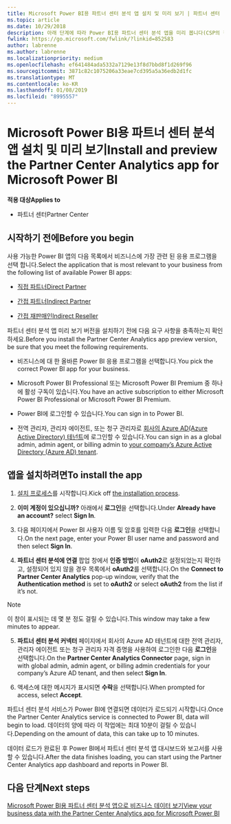 ```yaml
---
title: Microsoft Power BI용 파트너 센터 분석 앱 설치 및 미리 보기 | 파트너 센터
ms.topic: article
ms.date: 10/29/2018
description: 아래 단계에 따라 Power BI용 파트너 센터 분석 앱을 미리 봅니다(CSP의 직접 파트너용).b
fwlink: https://go.microsoft.com/fwlink/?linkid=852583
author: labrenne
ms.author: labrenne
ms.localizationpriority: medium
ms.openlocfilehash: ef641484ada5332a7129e13f8d7bbd8f1d269f96
ms.sourcegitcommit: 3871c82c1075206a33eae7cd395a5a36edb2d1fc
ms.translationtype: MT
ms.contentlocale: ko-KR
ms.lasthandoff: 01/08/2019
ms.locfileid: "8995557"
---
```

# <a name="install-and-preview-the-partner-center-analytics-app-for-microsoft-power-bi"></a><span data-ttu-id="01c63-103">Microsoft Power BI용 파트너 센터 분석 앱 설치 및 미리 보기</span><span class="sxs-lookup"><span data-stu-id="01c63-103">Install and preview the Partner Center Analytics app for Microsoft Power BI</span></span>

**<span data-ttu-id="01c63-104">적용 대상</span><span class="sxs-lookup"><span data-stu-id="01c63-104">Applies to</span></span>**

- <span data-ttu-id="01c63-105">파트너 센터</span><span class="sxs-lookup"><span data-stu-id="01c63-105">Partner Center</span></span>

## <a name="before-you-begin"></a><span data-ttu-id="01c63-106">시작하기 전에</span><span class="sxs-lookup"><span data-stu-id="01c63-106">Before you begin</span></span>

<span data-ttu-id="01c63-107">사용 가능한 Power BI 앱의 다음 목록에서 비즈니스에 가장 관련 된 응용 프로그램을 선택 합니다.</span><span class="sxs-lookup"><span data-stu-id="01c63-107">Select the application that is most relevant to your business from the following list of available Power BI apps:</span></span>
- [<span data-ttu-id="01c63-108">직접 파트너</span><span class="sxs-lookup"><span data-stu-id="01c63-108">Direct Partner</span></span>](https://app.powerbi.com/groups/me/getdata/services/direct-providers-partner-analytics)

- [<span data-ttu-id="01c63-109">간접 파트너</span><span class="sxs-lookup"><span data-stu-id="01c63-109">Indirect Partner</span></span>](https://app.powerbi.com/groups/me/getdata/services/indirect-providers-partner-analytics)

- [<span data-ttu-id="01c63-110">간접 재판매인</span><span class="sxs-lookup"><span data-stu-id="01c63-110">Indirect Reseller</span></span>](https://app.powerbi.com/groups/me/getdata/services/indirect-seller-partner-analytics)

<span data-ttu-id="01c63-111">파트너 센터 분석 앱 미리 보기 버전을 설치하기 전에 다음 요구 사항을 충족하는지 확인하세요.</span><span class="sxs-lookup"><span data-stu-id="01c63-111">Before you install the Partner Center Analytics app preview version, be sure that you meet the following requirements.</span></span>

- <span data-ttu-id="01c63-112">비즈니스에 대 한 올바른 Power BI 응용 프로그램을 선택합니다.</span><span class="sxs-lookup"><span data-stu-id="01c63-112">You pick the correct Power BI app for your business.</span></span>

- <span data-ttu-id="01c63-113">Microsoft Power BI Professional 또는 Microsoft Power BI Premium 중 하나에 활성 구독이 있습니다.</span><span class="sxs-lookup"><span data-stu-id="01c63-113">You have an active subscription to either Microsoft Power BI Professional or Microsoft Power BI Premium.</span></span>

- <span data-ttu-id="01c63-114">Power BI에 로그인할 수 있습니다.</span><span class="sxs-lookup"><span data-stu-id="01c63-114">You can sign in to Power BI.</span></span>

- <span data-ttu-id="01c63-115">전역 관리자, 관리자 에이전트, 또는 청구 관리자로 [회사의 Azure AD(Azure Active Directory) 테넌트](azure-active-directory-tenants-and-partner-center.md)에 로그인할 수 있습니다.</span><span class="sxs-lookup"><span data-stu-id="01c63-115">You can sign in as a global admin, admin agent, or billing admin to [your company’s Azure Active Directory (Azure AD) tenant](azure-active-directory-tenants-and-partner-center.md).</span></span>

## <a name="to-install-the-app"></a><span data-ttu-id="01c63-116">앱을 설치하려면</span><span class="sxs-lookup"><span data-stu-id="01c63-116">To install the app</span></span>

1. <span data-ttu-id="01c63-117">[설치 프로세스](https://app.powerbi.com/getdata/services/partneranalytics?cpcode=PartnerCenterAnalytics&getDataForceConnect=true&alwaysPromptForContentProviderCreds=true)를 시작합니다.</span><span class="sxs-lookup"><span data-stu-id="01c63-117">Kick off [the installation process](https://app.powerbi.com/getdata/services/partneranalytics?cpcode=PartnerCenterAnalytics&getDataForceConnect=true&alwaysPromptForContentProviderCreds=true).</span></span>

2. <span data-ttu-id="01c63-118">**이미 계정이 있으십니까?** 아래에서 **로그인**을 선택합니다.</span><span class="sxs-lookup"><span data-stu-id="01c63-118">Under **Already have an account?** select **Sign In**.</span></span> 

3. <span data-ttu-id="01c63-119">다음 페이지에서 Power BI 사용자 이름 및 암호를 입력한 다음 **로그인**을 선택합니다.</span><span class="sxs-lookup"><span data-stu-id="01c63-119">On the next page, enter your Power BI user name and password and then select **Sign In**.</span></span> 

4. <span data-ttu-id="01c63-120">**파트너 센터 분석에 연결** 팝업 창에서 **인증 방법**이 **oAuth2**로 설정되었는지 확인하고, 설정되어 있지 않을 경우 목록에서 **oAuth2**를 선택합니다.</span><span class="sxs-lookup"><span data-stu-id="01c63-120">On the **Connect to Partner Center Analytics** pop-up window, verify that the **Authentication method** is set to **oAuth2** or select **oAuth2** from the list if it’s not.</span></span> 

> [!NOTE]  
>  <span data-ttu-id="01c63-121">이 창이 표시되는 데 몇 분 정도 걸릴 수 있습니다.</span><span class="sxs-lookup"><span data-stu-id="01c63-121">This window may take a few minutes to appear.</span></span>

5. <span data-ttu-id="01c63-122">**파트너 센터 분석 커넥터** 페이지에서 회사의 Azure AD 테넌트에 대한 전역 관리자, 관리자 에이전트 또는 청구 관리자 자격 증명을 사용하여 로그인한 다음 **로그인**을 선택합니다.</span><span class="sxs-lookup"><span data-stu-id="01c63-122">On the **Partner Center Analytics Connector** page, sign in with global admin, admin agent, or billing admin credentials for your company’s Azure AD tenant, and then select **Sign In**.</span></span>
 
6. <span data-ttu-id="01c63-123">액세스에 대한 메시지가 표시되면 **수락**을 선택합니다.</span><span class="sxs-lookup"><span data-stu-id="01c63-123">When prompted for access, select **Accept**.</span></span> 

<span data-ttu-id="01c63-124">파트너 센터 분석 서비스가 Power BI에 연결되면 데이터가 로드되기 시작합니다.</span><span class="sxs-lookup"><span data-stu-id="01c63-124">Once the Partner Center Analytics service is connected to Power BI, data will begin to load.</span></span> <span data-ttu-id="01c63-125">데이터의 양에 따라 이 작업에는 최대 10분이 걸릴 수 있습니다.</span><span class="sxs-lookup"><span data-stu-id="01c63-125">Depending on the amount of data, this can take up to 10 minutes.</span></span> 

<span data-ttu-id="01c63-126">데이터 로드가 완료된 후 Power BI에서 파트너 센터 분석 앱 대시보드와 보고서를 사용할 수 있습니다.</span><span class="sxs-lookup"><span data-stu-id="01c63-126">After the data finishes loading, you can start using the Partner Center Analytics app dashboard and reports in Power BI.</span></span>

## <a name="next-steps"></a><span data-ttu-id="01c63-127">다음 단계</span><span class="sxs-lookup"><span data-stu-id="01c63-127">Next steps</span></span>

[<span data-ttu-id="01c63-128">Microsoft Power BI용 파트너 센터 분석 앱으로 비즈니스 데이터 보기</span><span class="sxs-lookup"><span data-stu-id="01c63-128">View your business data with the Partner Center Analytics app for Microsoft Power BI</span></span>](power-bi-app-for-direct-partners-use.md)
